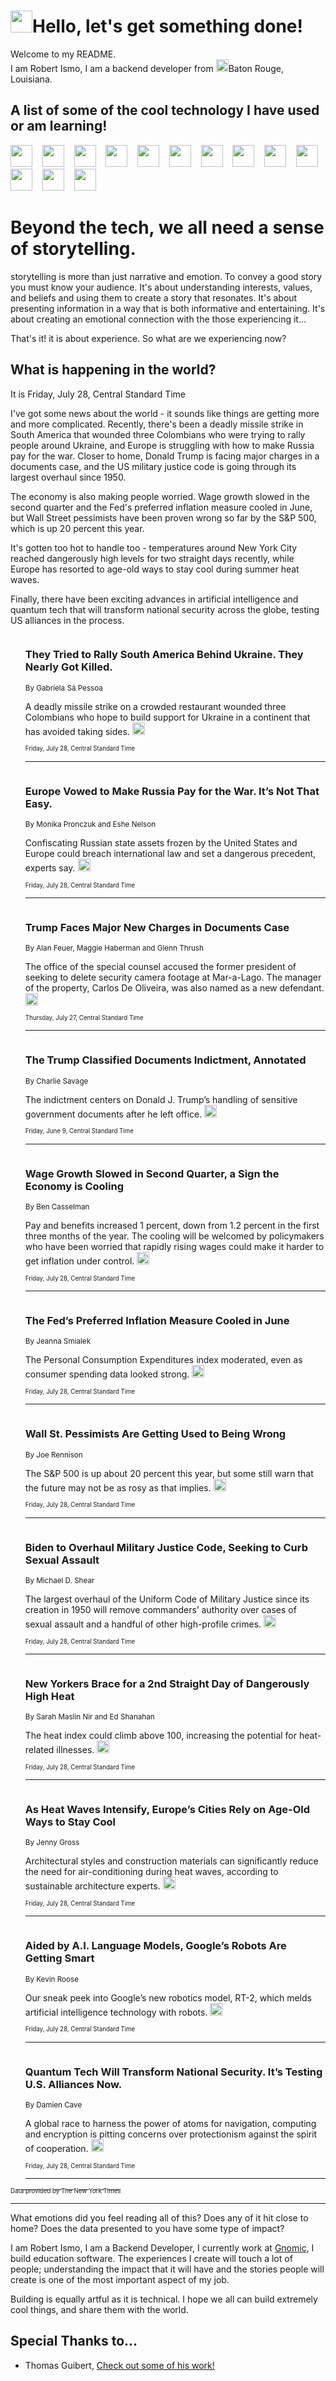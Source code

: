<h1><img src="https://emojis.slackmojis.com/emojis/images/1643514375/3493/hot-coffee.gif?1643514375" width="35"/>Hello, let's get something done!</h1>

<p>Welcome to my README.<br/>
I am Robert Ismo, I am a backend developer from <img src="https://emojis.slackmojis.com/emojis/images/1638395689/50435/moulin_rouge.png?1638395689" width="20"/>Baton Rouge, Louisiana.</p>
<h2>A list of some of the cool technology I have used or am learning!</h2>
<p>
<img src="https://emojis.slackmojis.com/emojis/images/1643516091/21142/meow_bongotap.gif?1643516091" width="35" alt="">
<img src="https://img.shields.io/badge/Favorite%20Frontend%20Framework-SvelteKit-f83903" alt="">
<img src="https://img.shields.io/badge/Second%20Favorite-Vue-40b581" alt="">
<img src="https://img.shields.io/badge/Most%20Used%20Runtime-Nodejs-78b061" alt="">
<img src="https://emojis.slackmojis.com/emojis/images/1643517416/34482/fire.gif?1643517416" width="35" alt="">
<img src="https://img.shields.io/badge/Javascript%20But%20Better-Typescript-0078ca" alt="">
<img src="https://img.shields.io/badge/Favorite%20Language-Elixir-3e244d" alt="">
<img src="https://img.shields.io/badge/Containerize%20Everything-Docker-6ac9ef" alt="">
<img src="https://emojis.slackmojis.com/emojis/images/1643514596/5999/meow_party.gif?1643514596" width="35" alt="">
<img src="https://img.shields.io/badge/API%20Love%20Language-Graphql-de32a5" alt="">
<img src="https://img.shields.io/badge/Our%20Favorite%20Version%20Controller-Git-e94f33" alt="">
<img src="https://img.shields.io/badge/Favorite%20Database-Redis-d42d1d" alt="">
<img src="https://emojis.slackmojis.com/emojis/images/1643514559/5584/deployparrot.gif?1643514559" width="35" alt="">
<img src="https://img.shields.io/badge/Container%20Interstate-RabbitMQ-f66200" alt="">
<img src="https://img.shields.io/badge/Gotta%20Learn-Kubernetes-316adf" alt="">
<img src="https://img.shields.io/badge/Really%20Mature%20Now-WASM-654fef" alt="">
<img src="https://emojis.slackmojis.com/emojis/images/1666642497/61942/dance_vibe.gif?1666642497" width="35" alt="">
<img src="https://img.shields.io/badge/For%20My%20M1-ARM64-657d96" alt="">
<img src="https://img.shields.io/badge/Loving%20This%20So%20Much-TailwindCSS-17bcb5" alt="">
<img src="https://img.shields.io/badge/Cool%20Build%20Tool-Vite-f9cb24" alt="">
<img src="https://emojis.slackmojis.com/emojis/images/1669231376/62819/working-on-it.gif?1669231376" width="35" alt="">
<img src="https://img.shields.io/badge/Fun%20and%20Easy%20Database-MongoDB-5f8c49" alt="">
<img src="https://img.shields.io/badge/JS%20Life%20Support-NPM-c73737" alt="">
<img src="https://img.shields.io/badge/I%20Liked%20It-DynamoDB-0073b9" alt="">
<img src="https://emojis.slackmojis.com/emojis/images/1643514045/46/question.gif?1643514045" width="35" alt="">
<img src="https://img.shields.io/badge/cool-React-60d6f9" alt="">
<img src="https://img.shields.io/badge/Future%20Big%20Project-Lambda-f37e00" alt="">
<img src="https://img.shields.io/badge/NPM%20But%20Better-PNPM-f1aa07" alt="">
<img src="https://emojis.slackmojis.com/emojis/images/1643514943/9662/fbwow.gif?1643514943" width="35" alt="">
<img src="https://img.shields.io/badge/First%20Language-C-662079" alt="">
<img src="https://img.shields.io/badge/Where%20I%20Deploy%20Frontend-Vercel-000000" alt="">
<img src="https://img.shields.io/badge/Who%20Does%20not%20Want%20an%20App-Swift-f9492a" alt="">
<img src="https://emojis.slackmojis.com/emojis/images/1643514058/151/javascript.png?1643514058" width="35" alt="">
<img src="https://img.shields.io/badge/cool-Python-fbd542" alt="">
<img src="https://img.shields.io/badge/Favorite%20Something-Stripe-656cdc" alt="">
<img src="https://img.shields.io/badge/Of%20Course-HTML5-ed6327" alt="">
<img src="https://emojis.slackmojis.com/emojis/images/1660415405/60731/bomb.gif?1660415405" width="35" alt="">
<img src="https://img.shields.io/badge/hate-CSS-2964ec" alt="">
<img src="https://img.shields.io/badge/Learning-CircleCI-141215" alt="">
<img src="https://img.shields.io/badge/Learning-Rust-fbbb3b" alt="">
<img src="https://emojis.slackmojis.com/emojis/images/1660415397/60712/writing-hand.gif?1660415397" width="35" alt="">
<img src="https://img.shields.io/badge/Dev%20Browser%20of%20Choice-Firefox-cc4e26" alt="">
<img src="https://img.shields.io/badge/Recoverying%20From%20Windows-UNIX-1781e3" alt="">
<img src="https://img.shields.io/badge/LOVE-LogSeq-90c1c2" alt="">
<img src="https://emojis.slackmojis.com/emojis/images/1643514066/223/kirby.gif?1643514066" width="35" alt="">
<img src="https://img.shields.io/badge/Daily%20Driver-MacOS-e6e6e8" alt="">
<img src="https://img.shields.io/badge/Git%20Server-Github-000000" alt="">
<img src="https://img.shields.io/badge/enjoyable-EC2-f17428" alt="">
<img src="https://emojis.slackmojis.com/emojis/images/1643514239/2069/excited.gif?1643514239" width="35" alt="">
</p>
<h1>Beyond the tech, we all need a sense of storytelling.</h1>
<p>storytelling is more than just narrative and emotion. To convey a good story you must know your audience. It's about understanding interests, values, and beliefs and using them to create a story that resonates. It's about presenting information in a way that is both informative and entertaining. It's about creating an emotional connection with the those experiencing it...</p>
<p>That's it! it is about experience. So what are we experiencing now?</p>
<h2>What is happening in the world?</h2>
<p>It is Friday, July 28, Central Standard Time</p>
<p>
I&#39;ve got some news about the world - it sounds like things are getting more and more complicated. Recently, there&#39;s been a deadly missile strike in South America that wounded three Colombians who were trying to rally people around Ukraine, and Europe is struggling with how to make Russia pay for the war. Closer to home, Donald Trump is facing major charges in a documents case, and the US military justice code is going through its largest overhaul since 1950. 

The economy is also making people worried. Wage growth slowed in the second quarter and the Fed&#39;s preferred inflation measure cooled in June, but Wall Street pessimists have been proven wrong so far by the S&amp;P 500, which is up 20 percent this year. 

It&#39;s gotten too hot to handle too - temperatures around New York City reached dangerously high levels for two straight days recently, while Europe has resorted to age-old ways to stay cool during summer heat waves. 

Finally, there have been exciting advances in artificial intelligence and quantum tech that will transform national security across the globe, testing US alliances in the process.</p>
<ol>
<img src="https://img.shields.io/badge/-business-blue" alt="">
<h3>They Tried to Rally South America Behind Ukraine. They Nearly Got Killed.</h3>
<sub>By Gabriela Sá Pessoa</sub>
<p>A deadly missile strike on a crowded restaurant wounded three Colombians who hope to build support for Ukraine in a continent that has avoided taking sides.  <a href="https://nyti.ms/44I4hNz"><img src="https://developer.nytimes.com/files/poweredby_nytimes_30b.png?v=1583354208352" height="20"></a></p>
<sub><sub>Friday, July 28, Central Standard Time</sub></sub>
<hr/>
<img src="https://img.shields.io/badge/-world-blue" alt="">
<h3>Europe Vowed to Make Russia Pay for the War. It’s Not That Easy.</h3>
<sub>By Monika Pronczuk and Eshe Nelson</sub>
<p>Confiscating Russian state assets frozen by the United States and Europe could breach international law and set a dangerous precedent, experts say.  <a href="https://nyti.ms/3OcO3oX"><img src="https://developer.nytimes.com/files/poweredby_nytimes_30b.png?v=1583354208352" height="20"></a></p>
<sub><sub>Friday, July 28, Central Standard Time</sub></sub>
<hr/>
<img src="https://img.shields.io/badge/-us-blue" alt="">
<h3>Trump Faces Major New Charges in Documents Case</h3>
<sub>By Alan Feuer, Maggie Haberman and Glenn Thrush</sub>
<p>The office of the special counsel accused the former president of seeking to delete security camera footage at Mar-a-Lago. The manager of the property, Carlos De Oliveira, was also named as a new defendant.  <a href="https://nyti.ms/3KiTeT7"><img src="https://developer.nytimes.com/files/poweredby_nytimes_30b.png?v=1583354208352" height="20"></a></p>
<sub><sub>Thursday, July 27, Central Standard Time</sub></sub>
<hr/>
<img src="https://img.shields.io/badge/-us-blue" alt="">
<h3>The Trump Classified Documents Indictment, Annotated</h3>
<sub>By Charlie Savage</sub>
<p>The indictment centers on Donald J. Trump’s handling of sensitive government documents after he left office.  <a href="https://nyti.ms/3oYZpEc"><img src="https://developer.nytimes.com/files/poweredby_nytimes_30b.png?v=1583354208352" height="20"></a></p>
<sub><sub>Friday, June 9, Central Standard Time</sub></sub>
<hr/>
<img src="https://img.shields.io/badge/-business-blue" alt="">
<h3>Wage Growth Slowed in Second Quarter, a Sign the Economy is Cooling</h3>
<sub>By Ben Casselman</sub>
<p>Pay and benefits increased 1 percent, down from 1.2 percent in the first three months of the year. The cooling will be welcomed by policymakers who have been worried that rapidly rising wages could make it harder to get inflation under control.  <a href="https://nyti.ms/453YIsN"><img src="https://developer.nytimes.com/files/poweredby_nytimes_30b.png?v=1583354208352" height="20"></a></p>
<sub><sub>Friday, July 28, Central Standard Time</sub></sub>
<hr/>
<img src="https://img.shields.io/badge/-business-blue" alt="">
<h3>The Fed’s Preferred Inflation Measure Cooled in June</h3>
<sub>By Jeanna Smialek</sub>
<p>The Personal Consumption Expenditures index moderated, even as consumer spending data looked strong.  <a href="https://nyti.ms/455fsQl"><img src="https://developer.nytimes.com/files/poweredby_nytimes_30b.png?v=1583354208352" height="20"></a></p>
<sub><sub>Friday, July 28, Central Standard Time</sub></sub>
<hr/>
<img src="https://img.shields.io/badge/-business-blue" alt="">
<h3>Wall St. Pessimists Are Getting Used to Being Wrong</h3>
<sub>By Joe Rennison</sub>
<p>The S&amp;P 500 is up about 20 percent this year, but some still warn that the future may not be as rosy as that implies.  <a href="https://nyti.ms/44IKIFb"><img src="https://developer.nytimes.com/files/poweredby_nytimes_30b.png?v=1583354208352" height="20"></a></p>
<sub><sub>Friday, July 28, Central Standard Time</sub></sub>
<hr/>
<img src="https://img.shields.io/badge/-us-blue" alt="">
<h3>Biden to Overhaul Military Justice Code, Seeking to Curb Sexual Assault</h3>
<sub>By Michael D. Shear</sub>
<p>The largest overhaul of the Uniform Code of Military Justice since its creation in 1950 will remove commanders’ authority over cases of sexual assault and a handful of other high-profile crimes.  <a href="https://nyti.ms/44Keidk"><img src="https://developer.nytimes.com/files/poweredby_nytimes_30b.png?v=1583354208352" height="20"></a></p>
<sub><sub>Friday, July 28, Central Standard Time</sub></sub>
<hr/>
<img src="https://img.shields.io/badge/-nyregion-blue" alt="">
<h3>New Yorkers Brace for a 2nd Straight Day of Dangerously High Heat</h3>
<sub>By Sarah Maslin Nir and Ed Shanahan</sub>
<p>The heat index could climb above 100, increasing the potential for heat-related illnesses.  <a href="https://nyti.ms/451Ags3"><img src="https://developer.nytimes.com/files/poweredby_nytimes_30b.png?v=1583354208352" height="20"></a></p>
<sub><sub>Friday, July 28, Central Standard Time</sub></sub>
<hr/>
<img src="https://img.shields.io/badge/-world-blue" alt="">
<h3>As Heat Waves Intensify, Europe’s Cities Rely on Age-Old Ways to Stay Cool</h3>
<sub>By Jenny Gross</sub>
<p>Architectural styles and construction materials can significantly reduce the need for air-conditioning during heat waves, according to sustainable architecture experts.  <a href="https://nyti.ms/43NlUu6"><img src="https://developer.nytimes.com/files/poweredby_nytimes_30b.png?v=1583354208352" height="20"></a></p>
<sub><sub>Friday, July 28, Central Standard Time</sub></sub>
<hr/>
<img src="https://img.shields.io/badge/-technology-blue" alt="">
<h3>Aided by A.I. Language Models, Google’s Robots Are Getting Smart</h3>
<sub>By Kevin Roose</sub>
<p>Our sneak peek into Google’s new robotics model, RT-2, which melds artificial intelligence technology with robots.  <a href="https://nyti.ms/3YaN0dy"><img src="https://developer.nytimes.com/files/poweredby_nytimes_30b.png?v=1583354208352" height="20"></a></p>
<sub><sub>Friday, July 28, Central Standard Time</sub></sub>
<hr/>
<img src="https://img.shields.io/badge/-world-blue" alt="">
<h3>Quantum Tech Will Transform National Security. It’s Testing U.S. Alliances Now.</h3>
<sub>By Damien Cave</sub>
<p>A global race to harness the power of atoms for navigation, computing and encryption is pitting concerns over protectionism against the spirit of cooperation.  <a href="https://nyti.ms/47kMRsm"><img src="https://developer.nytimes.com/files/poweredby_nytimes_30b.png?v=1583354208352" height="20"></a></p>
<sub><sub>Friday, July 28, Central Standard Time</sub></sub>
<hr/>
</ol>
<a href="https://developer.nytimes.com"><sub><sub>Data provided by The New York Times</sub></sub></a>
<hr/>
<p>What emotions did you feel reading all of this? Does any of it hit close to home? Does the data presented to you have some type of impact?</p>
<p>I am Robert Ismo, I am a Backend Developer, I currently work at <a href="https://gnomic.education/">Gnomic</a>, I build education software. The experiences I create will touch a lot of people; understanding the impact that it will have and the stories people will create is one of the most important aspect of my job.</p>
<p>Building is equally artful as it is technical. I hope we all can build extremely cool things, and share them with the world.</p>
<h2>Special Thanks to...</h2>
<ul>
<li>Thomas Guibert, <a href="https://github.com/thmsgbrt/thmsgbrt">Check out some of his work!</a></li>
</ul>